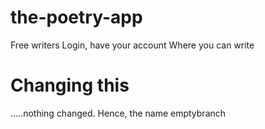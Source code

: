 # the-poetry-app
 Free writers Login, have your account Where you can write

# Changing this
.....nothing changed. Hence, the name emptybranch
